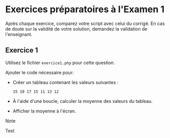 # Exercices préparatoires à l'Examen 1

Après chaque exercice, comparez votre script avec celui du corrigé. En cas de doute sur la validité de votre solution, demandez la validation de l'enseignant.

## Exercice 1

Utilisez le fichier `exercice1.php` pour cette question.

Ajouter le code nécessaire pour:

* Créer un tableau contenant les valeurs suivantes :

    `15 10 17 15 11 13 12`

* À l'aide d'une boucle, calculer la moyenne des valeurs du tableau.
* Afficher la moyenne à l'écran.

> [!Note]
> Test
